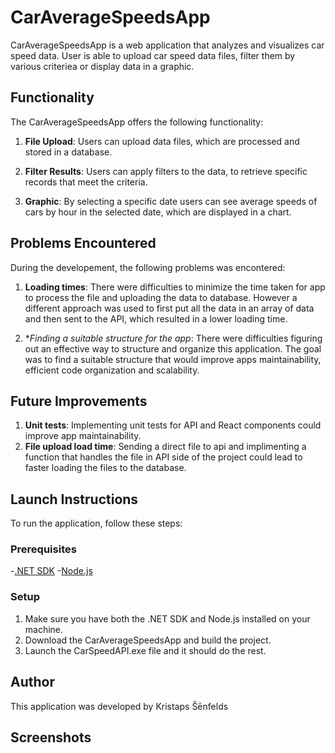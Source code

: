 # CarAverageSpeedsApp

CarAverageSpeedsApp is a web application that analyzes and visualizes car speed data. User is able to upload car speed data files, filter them by various criteriea or display data in a graphic.

## Functionality

The CarAverageSpeedsApp offers the following functionality:

1. **File Upload**: Users can upload data files, which are processed and stored in a database.

2. **Filter Results**: Users can apply filters to the data, to retrieve specific records that meet the criteria.

3. **Graphic**: By selecting a specific date users can see average speeds of cars by hour in the selected date, which are displayed in a chart.

## Problems Encountered

During the developement, the following problems was encontered:

1. **Loading times**: There were difficulties to minimize the time taken for app to process the file and uploading the data to database. However a different approach was used to first put all the data in an array of data and then sent to the API, which resulted in a lower loading time.

2. **Finding a suitable structure for the app*: There were difficulties figuring out an effective way to structure and organize this application. The goal was to find a suitable structure that would improve apps maintainability, efficient code organization and scalability. 

## Future Improvements

1. **Unit tests**: Implementing unit tests for API and React components could improve app maintainability.
2. **File upload load time**: Sending a direct file to api and implimenting a function that handles the file in API side of the project could lead to faster loading the files to the database.

## Launch Instructions

To run the application, follow these steps:

### Prerequisites

-[.NET SDK](https://dotnet.microsoft.com/download)
-[Node.js](https://nodejs.org)

### Setup
1. Make sure you have both the .NET SDK and Node.js installed on your machine.
2. Download the CarAverageSpeedsApp and build the project.
3. Launch the CarSpeedAPI.exe file and it should do the rest.

## Author

This application was developed by Kristaps Šēnfelds

## Screenshots


